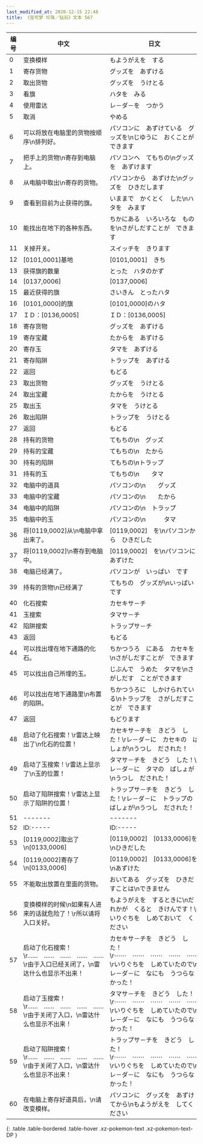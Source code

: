 ```yaml
---
last_modified_at: 2020-12-15 22:48
title: 《宝可梦 珍珠／钻石》文本 567
---
```

| 编号 | 中文 | 日文 |
| ---- | ---- | ---- |
| 0 | 变换模样 | もようがえを　する |
| 1 | 寄存货物 | グッズを　あずける |
| 2 | 取出货物 | グッズを　うけとる |
| 3 | 看旗 | ハタを　みる |
| 4 | 使用雷达 | レ－ダ－を　つかう |
| 5 | 取消 | やめる |
| 6 | 可以将放在电脑里的货物按顺序\n排列好。 | パソコンに　あずけている　グッズを\nじゆうに　おくことが　できます　 |
| 7 | 把手上的货物\n寄存到电脑上。 | パソコンへ　てもちの\nグッズを　あずけます |
| 8 | 从电脑中取出\n寄存的货物。 | パソコンから　あずけた\nグッズを　ひきだします |
| 9 | 查看到目前为止获得的旗。 | いままで　かくとく　した\nハタを　みます |
| 10 | 能找出在地下的各种东西。 | ちかにある　いろいろな　ものを\nさがしだすことが　できます |
| 11 | 关掉开关。 | スイッチを　きります　 |
| 12 | [0101,0001]基地 | [0101,0001]　きち |
| 13 | 获得旗的数量 | とった　ハタのかず |
| 14 | [0137,0006] | [0137,0006] |
| 15 | 最近获得的旗 | さいきん　とったハタ |
| 16 | [0101,0000]的旗 | [0101,0000]のハタ |
| 17 | ＩＤ：[0136,0005] | ＩＤ：[0136,0005] |
| 18 | 寄存货物 | グッズを　あずける |
| 19 | 寄存宝藏 | たからを　あずける |
| 20 | 寄存玉 | タマを　あずける |
| 21 | 寄存陷阱 | トラップを　あずける |
| 22 | 返回 | もどる |
| 23 | 取出货物 | グッズを　うけとる |
| 24 | 取出宝藏 | たからを　うけとる |
| 25 | 取出玉 | タマを　うけとる |
| 26 | 取出陷阱 | トラップを　うけとる |
| 27 | 返回 | もどる |
| 28 | 持有的货物 | てもちの\n　グッズ |
| 29 | 持有的宝藏 | てもちの\n　たから |
| 30 | 持有的陷阱 | てもちの\nトラップ |
| 31 | 持有的玉 | てもちの\n　　タマ |
| 32 | 电脑中的道具 | パソコンの\n　　グッズ |
| 33 | 电脑中的宝藏 | パソコンの\n　　たから |
| 34 | 电脑中的陷阱 | パソコンの\n　トラップ |
| 35 | 电脑中的玉 | パソコンの\n　　　タマ |
| 36 | 将[0119,0002]从\n电脑中拿出来了。 | [0119,0002]　を\nパソコンから　ひきだした |
| 37 | 将[0119,0002]\n寄存到电脑中。 | [0119,0002]　を\nパソコンに　あずけた |
| 38 | 电脑已经满了。 | パソコンが　いっぱい　です |
| 39 | 持有的货物\n已经满了 | てもちの　グッズが\nいっぱいです |
| 40 | 化石搜索 | カセキサ－チ |
| 41 | 玉搜索 | タマサ－チ |
| 42 | 陷阱搜索 | トラップサ－チ |
| 43 | 返回 | もどる |
| 44 | 可以找出埋在地下通路的化石。 | ちかつうろ　にある　カセキを\nさがしだすことが　できます |
| 45 | 可以找出自己所埋的玉。 | じぶんで　うめた　タマを\nさがしだす　ことができます |
| 46 | 可以找出在地下通路里\n布置的陷阱。 | ちかつうろに　しかけられている\nトラップを　さがしだすことが　できます |
| 47 | 返回 | もどります　 |
| 48 | 启动了化石搜索！\r雷达上映出了\n化石的位置！ | カセキサ－チを　きどう　した！\rレ－ダ－に　カセキの　ばしょが\nうつし　だされた！ |
| 49 | 启动了玉搜索！\r雷达上显示了\n玉的位置！ | タマサ－チを　きどう　した！\rレ－ダ－に　タマの　ばしょが\nうつし　だされた！ |
| 50 | 启动了陷阱搜索！\r雷达上显示了陷阱的位置！ | トラップサ－チを　きどう　した！\rレ－ダ－に　トラップの　ばしょが\nうつし　だされた！ |
| 51 | ------- | ------- |
| 52 | ID:----- | ID:----- |
| 53 | [0119,0002]取出了\n[0133,0006] | [0119,0002]　[0133,0006]を\nひきだした |
| 54 | [0119,0002]寄存了\n[0133,0006] | [0119,0002]　[0133,0006]を\nあずけた |
| 55 | 不能取出放置在里面的货物。 | おいてある　グッズを　ひきだすことは\nできません |
| 56 | 变换模样的时候\n如果有人进来的话就危险了！\r所以请将入口关好。 | もようがえを　するときに\nだれかが　くると　きけんです！\rいりぐちを　しめておいて　ください |
| 57 | 启动了化石搜索！\r……　……　……　……　……\r由于入口已经关闭了，\n雷达什么也显示不出来！ | カセキサ－チを　きどう　した！\r⋯⋯　⋯⋯　⋯⋯　⋯⋯　⋯⋯\rいりぐちを　しめていたので\nレ－ダ－に　なにも　うつらなかった！ |
| 58 | 启动了玉搜索！\r……　……　……　……　……\r由于关闭了入口，\n雷达什么也显示不出来！ | タマサ－チを　きどう　した！\r⋯⋯　⋯⋯　⋯⋯　⋯⋯　⋯⋯\rいりぐちを　しめていたので\nレ－ダ－に　なにも　うつらなかった！ |
| 59 | 启动了陷阱搜索！\r……　……　……　……　……\r由于关闭了入口，\n雷达什么也显示不出来！ | トラップサ－チを　きどう　した！\r⋯⋯　⋯⋯　⋯⋯　⋯⋯　⋯⋯\rいりぐちを　しめていたので\nレ－ダ－に　なにも　うつらなかった！ |
| 60 | 在电脑上寄存好道具后，\n请改变模样。 | パソコンに　グッズを　あずけてから\nもようがえを　してください |
{: .table .table-bordered .table-hover .xz-pokemon-text .xz-pokemon-text-DP }
